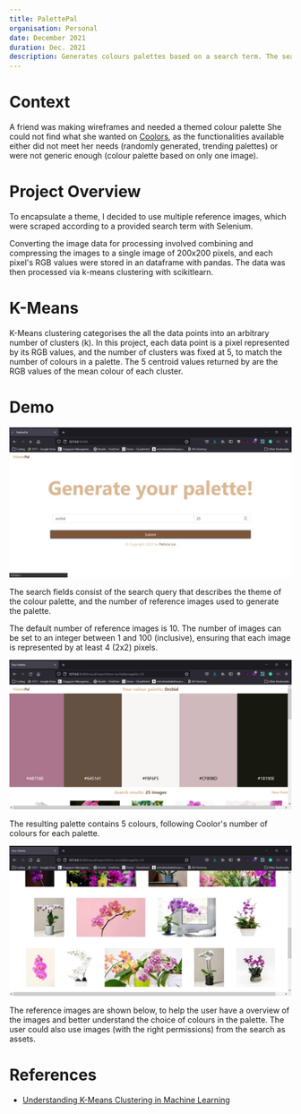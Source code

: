 ```yaml
---
title: PalettePal
organisation: Personal
date: December 2021
duration: Dec. 2021
description: Generates colours palettes based on a search term. The search result images are processed with the k-means algorithm to identify the colour clusters.
---
```


# Context

A friend was making wireframes and needed a themed colour palette She could not find what she wanted on [Coolors](https://coolors.co/), as the functionalities available either did not meet her needs (randomly generated, trending palettes) or were not generic enough (colour palette based on only one image). 

# Project Overview 

To encapsulate a theme, I decided to use multiple reference images, which were scraped according to a provided search term with Selenium.  

Converting the image data for processing involved combining and compressing the images to  a single image of 200x200 pixels, and each pixel's RGB values were stored in an dataframe with pandas. The data was then processed via k-means clustering with scikitlearn.

# K-Means

K-Means clustering categorises the all the data points into an arbitrary number of clusters (k). In this project, each data point is a pixel represented by its RGB values, and the number of clusters was fixed at 5, to match the number of colours in a palette. The 5 centroid values returned by are the RGB values of the mean colour of each cluster. 

# Demo

![PalettePal Search: Orchid, 25 images ](/assets/images/works/PalettePal/searchOrchid25.png)

The search fields consist of the search query that describes the theme of the colour palette, and the number of reference images used to generate the palette. 

The default number of reference images is 10. The number of images can be set to an integer between 1 and 100 (inclusive), ensuring that each image is represented by at least 4 (2x2) pixels. 

![PalettePal Palette Result: Orchid, 25 images](/assets/images/works/PalettePal/paletteOrchid25.png)

The resulting palette contains 5 colours, following Coolor's number of colours for each palette. 

![PalettePal Reference Images: Orchid, 25 images](/assets/images/works/PalettePal/imagesOrchid25.png)

The reference images are shown below, to help the user have a overview of the images and better understand the choice of colours in the palette. The user could also use images (with the right permissions) from the search as assets.

# References
- [Understanding K-Means Clustering in Machine Learning](https://towardsdatascience.com/understanding-k-means-clustering-in-machine-learning-6a6e67336aa1)